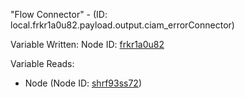 "Flow Connector" - (ID: local.frkr1a0u82.payload.output.ciam_errorConnector)

Variable Written:
Node ID: [frkr1a0u82](../nodes/frkr1a0u82.md)

Variable Reads:
* Node (Node ID: [shrf93ss72](../nodes/shrf93ss72.md))
